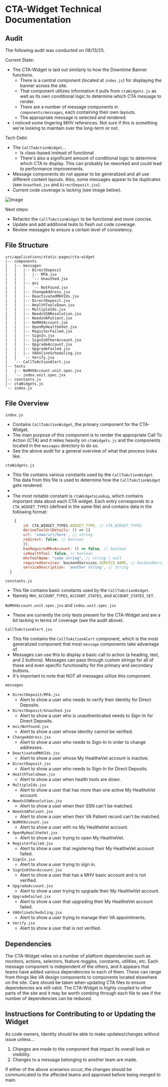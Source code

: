 # CTA-Widget Technical Documentation

## Audit

The following audit was conducted on 06/13/25.

Current State:
- The CTA-Widget is laid out similarly to how the Downtime Banner functions.
  - There is a central component (located at `index.js`) for displaying the banner across the site.
  - That component utilizes information it pulls from `ctaWidgets.js` as well as its own conditional logic to determine which CTA message to render.
  - There are a number of message components in `components/messages`, each containing their own layouts.
  - The appropriate message is selected and rendered.
- I noticed some lingering MHV references. Not sure if this is something we're looking to maintain over the long-term or not.

Tech Debt:
- The `CallToActionWidget`...
  - Is class-based instead of functional
  - There's also a significant amount of conditional logic to determine which CTA to display. This can probably be reworked and could lead to performance improvements.
- Message components do not appear to be generalized and all use different content layouts. Also, some messages appear to be duplicates (see `Unauthed.jsx` and `DirectDeposit.jsx`).
- Current code coverage is lacking (see image below).

![Image](https://github.com/user-attachments/assets/2c6cac18-b9fd-41df-a28c-8e58f26dfb17)

Next steps:
- Refactor the `CallToActionWidget` to be functional and more concise.
- Update and add additional tests to flesh out code coverage.
- Review messages to ensure a certain level of consistency.

## File Structure
```
src/applications/static-pages/cta-widget
|-- components
|   |-- messages
|   |   |-- DirectDeposit
|   |   |   |-- MFA.jsx
|   |   |   `-- Unauthed.jsx
|   |   |-- mvi
|   |   |   `-- NotFound.jsx
|   |   |-- ChangeAddress.jsx
|   |   |-- DeactivatedMHVIds.jsx
|   |   |-- DirectDeposit.jsx
|   |   |-- HealthToolsDown.jsx
|   |   |-- MultipleIds.jsx
|   |   |-- NeedsSSNResolution.jsx
|   |   |-- NeedsVAPatient.jsx
|   |   |-- NoMHVAccount.jsx
|   |   |-- OpenMyHealtheVet.jsx
|   |   |-- RegisterFailed.jsx
|   |   |-- SignIn.jsx
|   |   |-- SignInOtherAccount.jsx
|   |   |-- UpgradeAccount.jsx
|   |   |-- UpgradeFailed.jsx
|   |   |-- VAOnlineScheduling.jsx
|   |   `-- Verify.jsx
|   `-- CallToActionAlert.jsx
|-- tests
|   |-- NoMHVAccount.unit.spec.jsx
|   `-- index.unit.spec.jsx
|-- constants.js
|-- ctaWidgets.js
`-- index.js
```

## File Overview
`index.js`
- Contains `CallToActionWidget`, the primary component for the CTA-Widget.
- The main purpose of this component is to render the appropriate Call To Action (CTA) and it relies heavily on `ctaWidgets.js` and the components located in the `messages` directory to do so.
- See the above audit for a general overview of what that process looks like.

`ctaWidgets.js`
- This file contains various constants used by the `CallToActionWidget`. The data from this file is used to determine how the `CallToActionWidget` gets rendered.
- 
- The most notable constant is `ctaWidgetsLookup`, which contains important data about each CTA widget. Each entry corresponds to a `CTA_WIDGET_TYPES` (defined in the same file) and contains data in the following format:
```jsx
    {
        id: CTA_WIDGET_TYPES.WIDGET_TYPE, // CTA_WIDGET_TYPES
        deriveToolUrlDetails: () => ({
        url: 'some/url/here', // string
        redirect: false, // boolean
        }),
        hasRequiredMhvAccount: () => false, // boolean
        isHealthTool: false, // boolean
        mhvToolName: "some string", // string | null
        requiredServices: backendServices.SERVICE_NAME, // backendServices | null
        serviceDescription: 'another string', // string
  }
  ```

`constants.js`
- This file contains basic constants used by the `CallToActionWidget`.
- Namely `MHV_ACCOUNT_TYPES`, `ACCOUNT_STATES`, and `ACCOUNT_STATES_SET`.

`NoMHVAccount.unit.spec.jsx` and `index.unit.spec.jsx`
- These are currently the only tests present for the CTA-Widget and are a bit lacking in terms of coverage (see the audit above).

`CallToActionAlert.jsx`
- This file contains the `CallToActionAlert` component, which is the most generalized component that most `message` components take advantage of.
- Messages can use this to display a basic call to action (a heading, text, and 2 buttons). Messages can pass through custom strings for all of these and even specific functionality for the primary and secondary buttons.
- It's important to note that NOT all messages utilize this component.

`messages`
- `DirectDeposit/MFA.jsx`
  - Alert to show a user who needs to verify their identity for Direct Deposits.
- `DirectDeposit/Unauthed.jsx`
  - Alert to show a user who is unauthenticated needs to Sign-In for Direct Deposits.
- `mvi/NotFound.jsx`
  - Alert to show a user whose identity cannot be verified.
- `ChangeAddress.jsx` 
  - Alert to show a user who needs to Sign-In in order to change addresses.
- `DeactivatedMHVIds.jsx`
  - Alert to show a user whose My HealtheVet account is inactive.
- `DirectDeposit.jsx`
  - Alert to show a user who needs to Sign-In for Direct Deposits.
- `HealthToolsDown.jsx`
  - Alert to show a user when health tools are down.
- `MultipleIds.jsx`
  - Alert to show a user that has more than one active My HealtheVet account.
- `NeedsSSNResolution.jsx`
  - Alert to show a user when their SSN can't be matched.
- `NeedsVAPatient.jsx`
  - Alert to show a user when their VA Patient record can't be matched.
- `NoMHVAccount.jsx`
  - Alert to show a user with no My HealtheVet account.
- `OpenMyHealtheVet.jsx`
  - Alert to show a user trying to open My HealtheVet.
- `RegisterFailed.jsx`
  - Alert to show a user that registering their My HealtheVet account failed.
- `SignIn.jsx`
  - Alert to show a user trying to sign in.
- `SignInOtherAccount.jsx`
  - Alert to show a user that has a MHV basic account and is not verified.
- `UpgradeAccount.jsx`
  - Alert to show a user trying to upgrade their My HealtheVet account.
- `UpgradeFailed.jsx`
  - Alert to show a user that upgrading their My HealtheVet account failed.
- `VAOnlineScheduling.jsx`
  - Alert to show a user trying to manage their VA appointments.
- `Verify.jsx`
  - Alert to show a user that is not verified.

## Dependencies
The CTA-Widget relies on a number of platform dependencies such as monitors, actions, selectors, feature-toggles, constants, utilities, etc. Each message component is independent of the others, and it appears that teams have added various dependencies to each of them. These can range from things like VA design components to components located elsewhere on the site. Care should be taken when updating CTA files to ensure dependencies are still valid. The CTA-Widget is highly coupled to other parts of the site and it may be worth combing through each file to see if the number of dependencies can be reduced.

## Instructions for Contributing to or Updating the Widget
As code owners, Identity should be able to make updates/changes without issue unless...

  1. Changes are made to the component that impact its overall look or visibility.
  2. Changes to a message belonging to another team are made.

If either of the above scenarios occur, the changes should be communicated to the affected teams and approved before being merged to main.
